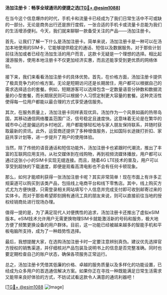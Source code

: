 **汤加注册卡：畅享全球通讯的便捷之选[[TG💪+ @esim1088](https://t.me/s/esim1088)]**

在当今这个信息爆炸的时代，手机卡和流量卡已经成为了我们日常生活中不可或缺的一部分。无论是商务出行还是旅行度假，一张合适的手机卡或流量卡总能为我们的生活增添便利。今天，我们就来聊聊一款备受关注的产品——汤加注册卡。

首先，让我们了解一下什么是汤加注册卡。简单来说，汤加注册卡是一种可以在汤加本地使用的SIM卡，它能够提供稳定的通话、短信以及数据服务。对于那些计划前往汤加或者已经在汤加生活的用户而言，这款卡无疑是一个理想的选择。相比起漫游服务，使用本地注册卡不仅更加经济实惠，而且还能享受到更优质的网络体验。

接下来，我们来看看汤加注册卡的具体优势。首先，在价格方面，汤加注册卡提供了极具竞争力的价格方案。无论是短期访问还是长期居住，用户都可以根据自己的需求选择适合的套餐。例如，短期游客可以选择包含一定数量语音分钟数和数据流量的小型套餐，而长期居民则可以根据个人习惯定制更大容量的套餐。这种灵活性使得每一位用户都能以最合理的方式享受通信服务。

其次，在服务质量上，汤加注册卡同样表现优异。汤加作为一个风景如画的热带岛国，其移动通信网络覆盖范围广泛，信号稳定且速度快。这意味着无论是在繁华的城市中心还是偏远的乡村地区，用户都能够轻松地与家人朋友保持联系，并随时获取最新的资讯。此外，运营商还提供了多种增值服务，比如国际长途拨打折扣、家庭共享计划等，进一步提升了用户的使用体验。

当然，除了传统的语音通话和短信功能外，汤加注册卡也紧跟时代潮流，推出了丰富的互联网应用支持。从社交媒体到在线购物，再到视频流媒体播放，用户都可以通过这张小小的SIM卡实现无缝连接。而且，随着4G LTE技术的普及，用户可以享受到超快的下载速度，即便是观看高清电影也不会有任何卡顿现象。

那么，如何才能顺利获得一张汤加注册卡呢？其实非常简单！现在市面上有许多正规渠道可以购买到该类产品，包括线上电商平台和线下零售店。其中，线上购买方式尤为方便快捷，只需登录相关网站填写个人信息并完成支付即可收到邮寄过来的实体卡。而对于那些希望即刻拥有通讯工具的朋友来说，则可以直接前往当地的授权经销商处进行现场办理。

值得一提的是，为了满足现代人对便携性的追求，汤加注册卡还推出了虚拟eSIM版本。eSIM技术允许用户无需更换物理SIM卡就能激活新的号码和服务，极大地方便了频繁更换设备的用户群体。目前，这一功能已经被越来越多的智能手机和平板电脑所支持，成为了一种趋势性选择。

最后，我想提醒大家，在选购汤加注册卡时一定要注意辨别真伪。建议优先选择官方授权的销售渠道，并仔细核对产品包装及说明书上的信息是否完整准确。同时也要定期检查自己的账户状态，确保各项服务正常运行。

总之，汤加注册卡凭借其低廉的价格、卓越的服务质量以及多样化的功能设置，已经成为众多用户的首选通信解决方案。如果你正在寻找一种既能满足日常生活需求又能带来良好体验的方式，不妨试试看这款令人满意的通讯利器吧！

[[TG💪+ @esim1088](https://t.me/s/esim1088) ![Image](https://i.postimg.cc/4NQfJmqS/Snipaste-2025-05-13-00-14-12.png)]